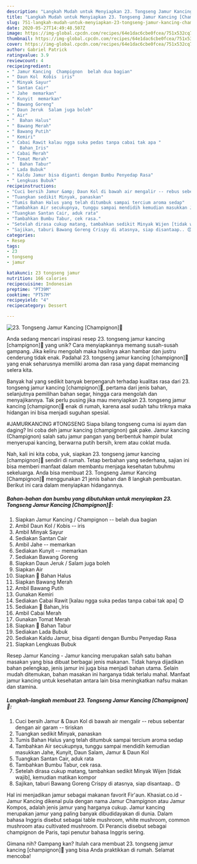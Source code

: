 ```yaml
---
description: "Langkah Mudah untuk Menyiapkan 23. Tongseng Jamur Kancing [Champignon]🍄, Sempurna"
title: "Langkah Mudah untuk Menyiapkan 23. Tongseng Jamur Kancing [Champignon]🍄, Sempurna"
slug: 751-langkah-mudah-untuk-menyiapkan-23-tongseng-jamur-kancing-champignon-sempurna
date: 2020-05-27T14:49:48.507Z
image: https://img-global.cpcdn.com/recipes/64e1dac6cbe0fcea/751x532cq70/23-tongseng-jamur-kancing-champignon🍄-foto-resep-utama.jpg
thumbnail: https://img-global.cpcdn.com/recipes/64e1dac6cbe0fcea/751x532cq70/23-tongseng-jamur-kancing-champignon🍄-foto-resep-utama.jpg
cover: https://img-global.cpcdn.com/recipes/64e1dac6cbe0fcea/751x532cq70/23-tongseng-jamur-kancing-champignon🍄-foto-resep-utama.jpg
author: Gabriel Patrick
ratingvalue: 3.9
reviewcount: 4
recipeingredient:
- " Jamur Kancing  Champignon  belah dua bagian"
- " Daun Kol  Kobis  iris"
- " Minyak Sayur"
- " Santan Cair"
- " Jahe  memarkan"
- " Kunyit  memarkan"
- " Bawang Goreng"
- " Daun Jeruk  Salam juga boleh"
- " Air"
- "  Bahan Halus"
- " Bawang Merah"
- " Bawang Putih"
- " Kemiri"
- " Cabai Rawit kalau ngga suka pedas tanpa cabai tak apa "
- "  Bahan_Iris"
- " Cabai Merah"
- " Tomat Merah"
- "  Bahan Tabur"
- " Lada Bubuk"
- " Kaldu Jamur bisa diganti dengan Bumbu Penyedap Rasa"
- " Lengkuas Bubuk"
recipeinstructions:
- "Cuci bersih Jamur &amp; Daun Kol di bawah air mengalir -- rebus sebentar dengan air garam -- tiriskan"
- "Tuangkan sedikit Minyak, panaskan"
- "Tumis Bahan Halus yang telah ditumbuk sampai tercium aroma sedap"
- "Tambahkan Air secukupnya, tunggu sampai mendidih kemudian masukkan Jahe, Kunyit, Daun Salam, Jamur &amp; Daun Kol"
- "Tuangkan Santan Cair, aduk rata"
- "Tambahkan Bumbu Tabur, cek rasa."
- "Setelah dirasa cukup matang, tambahkan sedikit Minyak Wijen [tidak wajib], kemudian matikan kompor"
- "Sajikan, taburi Bawang Goreng Crispy di atasnya, siap disantaap.. 😍"
categories:
- Resep
tags:
- 23
- tongseng
- jamur

katakunci: 23 tongseng jamur 
nutrition: 166 calories
recipecuisine: Indonesian
preptime: "PT39M"
cooktime: "PT57M"
recipeyield: "4"
recipecategory: Dessert

---
```



![23. Tongseng Jamur Kancing [Champignon]🍄](https://img-global.cpcdn.com/recipes/64e1dac6cbe0fcea/751x532cq70/23-tongseng-jamur-kancing-champignon🍄-foto-resep-utama.jpg)

Anda sedang mencari inspirasi resep 23. tongseng jamur kancing [champignon]🍄 yang unik? Cara menyiapkannya memang susah-susah gampang. Jika keliru mengolah maka hasilnya akan hambar dan justru cenderung tidak enak. Padahal 23. tongseng jamur kancing [champignon]🍄 yang enak seharusnya memiliki aroma dan rasa yang dapat memancing selera kita.

Banyak hal yang sedikit banyak berpengaruh terhadap kualitas rasa dari 23. tongseng jamur kancing [champignon]🍄, pertama dari jenis bahan, selanjutnya pemilihan bahan segar, hingga cara mengolah dan menyajikannya. Tak perlu pusing jika mau menyiapkan 23. tongseng jamur kancing [champignon]🍄 enak di rumah, karena asal sudah tahu triknya maka hidangan ini bisa menjadi suguhan spesial.

#JAMURKANCING #TONGSENG Siapa bilang tongseng cuma isi ayam dan daging? Ini coba deh jamur kancing (champignon) gak pake. Jamur kancing (Champignon) salah satu jamur pangan yang berbentuk hampir bulat menyerupai kancing, berwarna putih bersih, krem atau coklat muda.


Nah, kali ini kita coba, yuk, siapkan 23. tongseng jamur kancing [champignon]🍄 sendiri di rumah. Tetap berbahan yang sederhana, sajian ini bisa memberi manfaat dalam membantu menjaga kesehatan tubuhmu sekeluarga. Anda bisa membuat 23. Tongseng Jamur Kancing [Champignon]🍄 menggunakan 21 jenis bahan dan 8 langkah pembuatan. Berikut ini cara dalam menyiapkan hidangannya.

<!--inarticleads1-->

##### Bahan-bahan dan bumbu yang dibutuhkan untuk menyiapkan 23. Tongseng Jamur Kancing [Champignon]🍄:

1. Siapkan  Jamur Kancing / Champignon -- belah dua bagian
1. Ambil  Daun Kol / Kobis -- iris
1. Ambil  Minyak Sayur
1. Sediakan  Santan Cair
1. Ambil  Jahe -- memarkan
1. Sediakan  Kunyit -- memarkan
1. Sediakan  Bawang Goreng
1. Siapkan  Daun Jeruk / Salam juga boleh
1. Siapkan  Air
1. Siapkan  🍄 Bahan Halus
1. Siapkan  Bawang Merah
1. Ambil  Bawang Putih
1. Gunakan  Kemiri
1. Sediakan  Cabai Rawit [kalau ngga suka pedas tanpa cabai tak apa] 😊
1. Sediakan  🍄 Bahan_Iris
1. Ambil  Cabai Merah
1. Gunakan  Tomat Merah
1. Siapkan  🍄 Bahan Tabur
1. Sediakan  Lada Bubuk
1. Sediakan  Kaldu Jamur, bisa diganti dengan Bumbu Penyedap Rasa
1. Siapkan  Lengkuas Bubuk


Resep Jamur Kancing - Jamur kancing merupakan salah satu bahan masakan yang bisa dibuat berbagai jenis makanan. Tidak hanya dijadikan bahan pelengkap, jenis jamur ini juga bisa menjadi bahan utama. Selain mudah ditemukan, bahan masakan ini harganya tidak terlalu mahal. Manfaat jamur kancing untuk kesehatan antara lain bisa meningkatkan nafsu makan dan stamina. 

<!--inarticleads2-->

##### Langkah-langkah membuat 23. Tongseng Jamur Kancing [Champignon]🍄:

1. Cuci bersih Jamur &amp; Daun Kol di bawah air mengalir -- rebus sebentar dengan air garam -- tiriskan
1. Tuangkan sedikit Minyak, panaskan
1. Tumis Bahan Halus yang telah ditumbuk sampai tercium aroma sedap
1. Tambahkan Air secukupnya, tunggu sampai mendidih kemudian masukkan Jahe, Kunyit, Daun Salam, Jamur &amp; Daun Kol
1. Tuangkan Santan Cair, aduk rata
1. Tambahkan Bumbu Tabur, cek rasa.
1. Setelah dirasa cukup matang, tambahkan sedikit Minyak Wijen [tidak wajib], kemudian matikan kompor
1. Sajikan, taburi Bawang Goreng Crispy di atasnya, siap disantaap.. 😍


Hal ini menjadikan jamur sebagai makanan favorit Fir&#39;aun. Khasiat.co.id - Jamur Kancing dikenal pula dengan nama Jamur Champignon atau Jamur Kompos, adalah jenis jamur yang harganya cukup. Jamur kancing merupakan jamur yang paling banyak dibudidayakan di dunia. Dalam bahasa Inggris disebut sebagai table mushroom, white mushroom, common mushroom atau cultivated mushroom. Di Perancis disebut sebagai champignon de Paris, tapi penutur bahasa Inggris sering. 

Gimana nih? Gampang kan? Itulah cara membuat 23. tongseng jamur kancing [champignon]🍄 yang bisa Anda praktikkan di rumah. Selamat mencoba!
